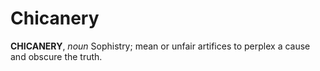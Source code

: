 # Chicanery

**CHICANERY**, _noun_ Sophistry; mean or unfair artifices to perplex a cause and obscure the truth.